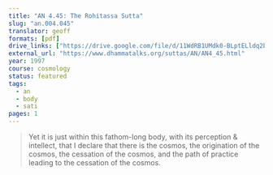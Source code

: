 ```yaml
---
title: "AN 4.45: The Rohitassa Sutta"
slug: "an.004.045"
translator: geoff
formats: [pdf]
drive_links: ["https://drive.google.com/file/d/11WdRB1UMdk0-BLptELldq2b_UPnlmoKZ/view?usp=drivesdk"]
external_url: "https://www.dhammatalks.org/suttas/AN/AN4_45.html"
year: 1997
course: cosmology
status: featured
tags:
  - an
  - body
  - sati
pages: 1
---
```


> Yet it is just within this fathom-long body, with its perception & intellect, that I declare that there is the cosmos, the origination of the cosmos, the cessation of the cosmos, and the path of practice leading to the cessation of the cosmos.
